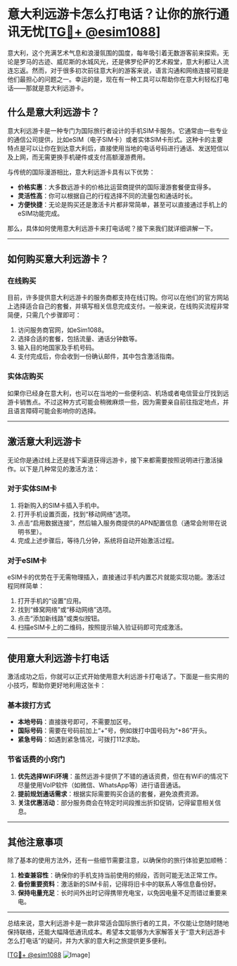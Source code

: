 # 意大利远游卡怎么打电话？让你的旅行通讯无忧[[TG💪+ @esim1088](https://t.me/s/esim1088)]

意大利，这个充满艺术气息和浪漫氛围的国度，每年吸引着无数游客前来探索。无论是罗马的古迹、威尼斯的水城风光，还是佛罗伦萨的艺术殿堂，意大利都让人流连忘返。然而，对于很多初次前往意大利的游客来说，语言沟通和网络连接可能是他们最担心的问题之一。幸运的是，现在有一种工具可以帮助你在意大利轻松打电话——那就是意大利远游卡。

## 什么是意大利远游卡？

意大利远游卡是一种专门为国际旅行者设计的手机SIM卡服务。它通常由一些专业的通信公司提供，比如eSIM（电子SIM卡）或者实体SIM卡形式。这种卡的主要特点是可以让你在到达意大利后，直接使用当地的电话号码进行通话、发送短信以及上网，而无需更换手机硬件或支付高额漫游费用。

与传统的国际漫游相比，意大利远游卡具有以下优势：
- **价格实惠**：大多数远游卡的价格比运营商提供的国际漫游套餐便宜得多。
- **灵活性高**：你可以根据自己的行程选择不同的流量包和通话时长。
- **方便快捷**：无论是购买还是激活卡片都非常简单，甚至可以直接通过手机上的eSIM功能完成。

那么，具体如何使用意大利远游卡来打电话呢？接下来我们就详细讲解一下。

---

## 如何购买意大利远游卡？

### 在线购买

目前，许多提供意大利远游卡的服务商都支持在线订购。你可以在他们的官方网站上选择适合自己的套餐，并填写相关信息完成支付。一般来说，在线购买流程非常简便，只需几个步骤即可：

1. 访问服务商官网，如eSim1088。
2. 选择合适的套餐，包括流量、通话分钟数等。
3. 输入目的地国家及手机号码。
4. 支付完成后，你会收到一份确认邮件，其中包含激活指南。

### 实体店购买

如果你已经身在意大利，也可以在当地的一些便利店、机场或者电信营业厅找到远游卡销售点。不过这种方式可能会稍微麻烦一些，因为需要亲自前往指定地点，并且语言障碍可能会影响你的选择。

---

## 激活意大利远游卡

无论你是通过线上还是线下渠道获得远游卡，接下来都需要按照说明进行激活操作。以下是几种常见的激活方法：

### 对于实体SIM卡

1. 将新购入的SIM卡插入手机中。
2. 打开手机设置页面，找到“移动网络”选项。
3. 点击“启用数据连接”，然后输入服务商提供的APN配置信息（通常会附带在说明书里）。
4. 完成上述步骤后，等待几分钟，系统将自动开始激活过程。

### 对于eSIM卡

eSIM卡的优势在于无需物理插入，直接通过手机内置芯片就能实现功能。激活过程同样简单：

1. 打开手机的“设置”应用。
2. 找到“蜂窝网络”或“移动网络”选项。
3. 点击“添加新线路”或类似按钮。
4. 扫描eSIM卡上的二维码，按照提示输入验证码即可完成激活。

---

## 使用意大利远游卡打电话

激活成功之后，你就可以正式开始使用意大利远游卡打电话了。下面是一些实用的小技巧，帮助你更好地利用这张卡：

### 基本拨打方式

- **本地号码**：直接拨号即可，不需要加区号。
- **国际号码**：需要在号码前加上“+”号，例如拨打中国号码为“+86”开头。
- **紧急号码**：如遇到紧急情况，可拨打112求助。

### 节省话费的小窍门

1. **优先选择WiFi环境**：虽然远游卡提供了不错的通话资费，但在有WiFi的情况下尽量使用VoIP软件（如微信、WhatsApp等）进行语音通话。
2. **提前规划通话需求**：根据实际需要购买合适的套餐，避免浪费资源。
3. **关注优惠活动**：部分服务商会在特定时间段推出折扣促销，记得留意相关信息。

---

## 其他注意事项

除了基本的使用方法外，还有一些细节需要注意，以确保你的旅行体验更加顺畅：

1. **检查兼容性**：确保你的手机支持当前使用的频段，否则可能无法正常工作。
2. **备份重要资料**：激活新的SIM卡前，记得将旧卡中的联系人等信息备份好。
3. **保持电量充足**：长时间外出时记得携带充电宝，以免因电量不足而错过重要来电。

---

总结来说，意大利远游卡是一款非常适合国际旅行者的工具，不仅能让您随时随地保持联络，还能大幅降低通讯成本。希望本文能够为大家解答关于“意大利远游卡怎么打电话”的疑问，并为大家的意大利之旅提供更多便利。

[[TG💪+ @esim1088](https://t.me/s/esim1088) ![Image](https://i.postimg.cc/4NQfJmqS/Snipaste-2025-05-13-00-14-12.png)]